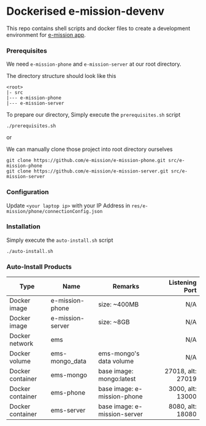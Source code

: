 # Dockerised e-mission-devenv 

This repo contains shell scripts and docker files to create a development environment for [e-mission app](https://github.com/e-mission).

### Prerequisites

We need `e-mission-phone` and `e-mission-server` at our root directory.

The directory structure should look like this

```
<root>
|- src
|--- e-mission-phone
|--- e-mission-server
```

To prepare our directory, Simply execute the `prerequisites.sh` script

```
./prerequisites.sh
```

or

We can manually clone those project into root directory ourselves

```
git clone https://github.com/e-mission/e-mission-phone.git src/e-mission-phone
git clone https://github.com/e-mission/e-mission-server.git src/e-mission-server
```

### Configuration

Update `<your laptop ip>` with your IP Address in `res/e-mission/phone/connectionConfig.json`

### Installation

Simply execute the `auto-install.sh` script

```
./auto-install.sh
```

### Auto-Install Products

| Type             | Name             | Remarks                      |    Listening Port |
|------------------|------------------|------------------------------|------------------:|
| Docker image     | e-mission-phone  | size: ~400MB                 |               N/A |
| Docker image     | e-mission-server | size: ~8GB                   |               N/A |
| Docker network   | ems              |                              |               N/A |
| Docker volume    | ems-mongo_data   | ems-mongo's data volume      |               N/A |
| Docker container | ems-mongo        | base image: mongo:latest     | 27018, alt: 27019 |
| Docker container | ems-phone        | base image: e-mission-phone  |  3000, alt: 13000 |
| Docker container | ems-server       | base image: e-mission-server |  8080, alt: 18080 |

